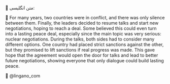 💬 متن انگلیسی:

🎤 For many years, two countries were in conflict, and there was only silence between them. Finally, the leaders decided to resume talks and start new negotiations, hoping to reach a deal. Some believed this could even turn into a lasting peace deal, especially since the main topic was very serious: nuclear negotiations. During the talks, both sides had to consider many different options. One country had placed strict sanctions against the other, but they promised to lift sanctions if real progress was made. This gave hope that the agreement would open the door for talks and lead to better future negotiations, showing everyone that only dialogue could build lasting peace.

📱 @lingano_com